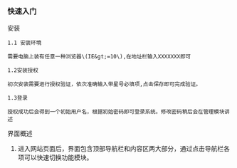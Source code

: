 ### 快速入门

安装

```
1.1 安装环境

需要电脑上装有任意一种浏览器\(IE&gt;=10\),在地址栏输入XXXXXXX即可
  
1.2安装授权

初次安装需要进行授权验证，依次准确输入带星号必填项,点击保存即可完成验证。

1.3登录

授权成功后会得到一个初始用户名，根据初始密码即可登录系统。修改密码稍后会在管理模块讲述
```

界面概述

1. 进入网站页面后，界面包含顶部导航栏和内容区两大部分，通过点击导航栏各项可以快速切换功能模块。



